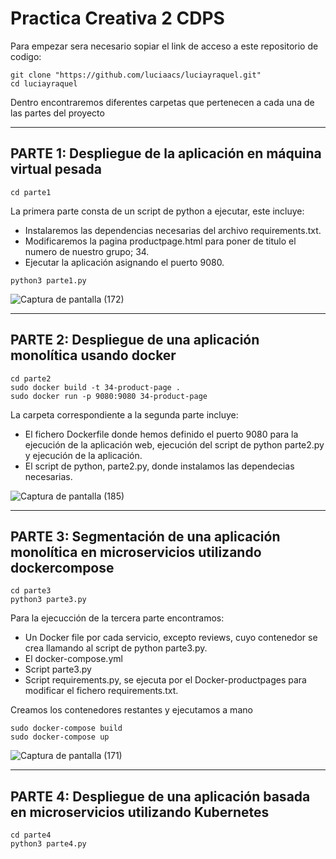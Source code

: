 # Practica Creativa 2 CDPS
Para empezar sera necesario sopiar el link de acceso a este repositorio de codigo:
```
git clone "https://github.com/luciaacs/luciayraquel.git"
cd luciayraquel
```
Dentro encontraremos diferentes carpetas que pertenecen a cada una de las partes del proyecto

-------------------------------------------------------------------------------------------------------------------------------------------------------------------------
PARTE 1: Despliegue de la aplicación en máquina virtual pesada
------------------------------------------------------------------------------------------------------------------------------------------------------------------------- 
```
cd parte1
```

La primera parte consta de un script de python a ejecutar, este incluye: 
- Instalaremos las dependencias necesarias del archivo requirements.txt.
- Modificaremos la pagina productpage.html para poner de titulo el numero de nuestro grupo; 34.
- Ejecutar la aplicación asignando el puerto 9080.

```
python3 parte1.py
```
![Captura de pantalla (172)](https://user-images.githubusercontent.com/106026951/215514953-ec51ee02-ef5e-4e46-9106-d9480f4fbdc0.png)

-------------------------------------------------------------------------------------------------------------------------------------------------------------------------
PARTE 2: Despliegue de una aplicación monolítica usando docker
------------------------------------------------------------------------------------------------------------------------------------------------------------------------- 

```
cd parte2
sudo docker build -t 34-product-page .
sudo docker run -p 9080:9080 34-product-page
```
La carpeta correspondiente a la segunda parte incluye:
- El fichero Dockerfile donde hemos definido el puerto 9080 para la ejecución de la aplicación web, ejecución del script de python parte2.py y ejecución de la aplicación.
- El script de python, parte2.py, donde instalamos las dependecias necesarias.

![Captura de pantalla (185)](https://user-images.githubusercontent.com/106026951/215516853-8649932f-8e4a-4040-ba34-4dac7e68b315.png)

-------------------------------------------------------------------------------------------------------------------------------------------------------------------------
PARTE 3: Segmentación de una aplicación monolítica en microservicios utilizando dockercompose
------------------------------------------------------------------------------------------------------------------------------------------------------------------------- 
```
cd parte3
python3 parte3.py
```
Para la ejecucción de la tercera parte encontramos:
- Un Docker file por cada servicio, excepto reviews, cuyo contenedor se crea llamando al script de python parte3.py.
- El docker-compose.yml
- Script parte3.py
- Script requirements.py, se ejecuta por el Docker-productpages para modificar el fichero requirements.txt.

Creamos los contenedores restantes y ejecutamos a mano

```
sudo docker-compose build
sudo docker-compose up
```
![Captura de pantalla (171)](https://user-images.githubusercontent.com/106026951/215477181-f1c24ddf-dd3a-4872-9a7d-e9ddd4ef7243.png)


-------------------------------------------------------------------------------------------------------------------------------------------------------------------------
PARTE 4: Despliegue de una aplicación basada en microservicios utilizando Kubernetes
------------------------------------------------------------------------------------------------------------------------------------------------------------------------- 
```
cd parte4
python3 parte4.py
```






